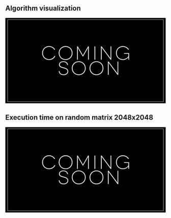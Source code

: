 ## Algorithm visualization  
![image](https://github.com/vbobovoz/famcs-cuda-coursework/blob/main/src/coming_soon.jpg)

## Execution time on random matrix 2048x2048
![image](https://github.com/vbobovoz/famcs-cuda-coursework/blob/main/src/coming_soon.jpg)
